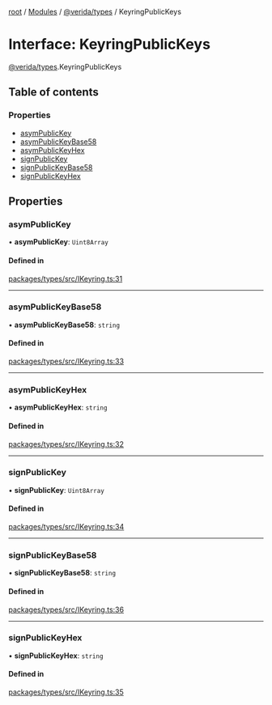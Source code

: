 [root](../README.md) / [Modules](../modules.md) / [@verida/types](../modules/verida_types.md) / KeyringPublicKeys

# Interface: KeyringPublicKeys

[@verida/types](../modules/verida_types.md).KeyringPublicKeys

## Table of contents

### Properties

- [asymPublicKey](verida_types.KeyringPublicKeys.md#asympublickey)
- [asymPublicKeyBase58](verida_types.KeyringPublicKeys.md#asympublickeybase58)
- [asymPublicKeyHex](verida_types.KeyringPublicKeys.md#asympublickeyhex)
- [signPublicKey](verida_types.KeyringPublicKeys.md#signpublickey)
- [signPublicKeyBase58](verida_types.KeyringPublicKeys.md#signpublickeybase58)
- [signPublicKeyHex](verida_types.KeyringPublicKeys.md#signpublickeyhex)

## Properties

### asymPublicKey

• **asymPublicKey**: `Uint8Array`

#### Defined in

[packages/types/src/IKeyring.ts:31](https://github.com/verida/verida-js/blob/032961c/packages/types/src/IKeyring.ts#L31)

___

### asymPublicKeyBase58

• **asymPublicKeyBase58**: `string`

#### Defined in

[packages/types/src/IKeyring.ts:33](https://github.com/verida/verida-js/blob/032961c/packages/types/src/IKeyring.ts#L33)

___

### asymPublicKeyHex

• **asymPublicKeyHex**: `string`

#### Defined in

[packages/types/src/IKeyring.ts:32](https://github.com/verida/verida-js/blob/032961c/packages/types/src/IKeyring.ts#L32)

___

### signPublicKey

• **signPublicKey**: `Uint8Array`

#### Defined in

[packages/types/src/IKeyring.ts:34](https://github.com/verida/verida-js/blob/032961c/packages/types/src/IKeyring.ts#L34)

___

### signPublicKeyBase58

• **signPublicKeyBase58**: `string`

#### Defined in

[packages/types/src/IKeyring.ts:36](https://github.com/verida/verida-js/blob/032961c/packages/types/src/IKeyring.ts#L36)

___

### signPublicKeyHex

• **signPublicKeyHex**: `string`

#### Defined in

[packages/types/src/IKeyring.ts:35](https://github.com/verida/verida-js/blob/032961c/packages/types/src/IKeyring.ts#L35)
